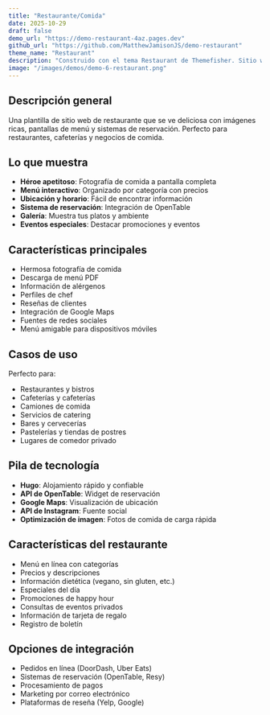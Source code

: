 ```yaml
---
title: "Restaurante/Comida"
date: 2025-10-29
draft: false
demo_url: "https://demo-restaurant-4az.pages.dev"
github_url: "https://github.com/MatthewJamisonJS/demo-restaurant"
theme_name: "Restaurant"
description: "Construido con el tema Restaurant de Themefisher. Sitio web de restaurante apetitoso con menú, reservaciones y pedidos en línea."
image: "/images/demos/demo-6-restaurant.png"
---
```


## Descripción general

Una plantilla de sitio web de restaurante que se ve deliciosa con imágenes ricas, pantallas de menú y sistemas de reservación. Perfecto para restaurantes, cafeterías y negocios de comida.

## Lo que muestra

- **Héroe apetitoso**: Fotografía de comida a pantalla completa
- **Menú interactivo**: Organizado por categoría con precios
- **Ubicación y horario**: Fácil de encontrar información
- **Sistema de reservación**: Integración de OpenTable
- **Galería**: Muestra tus platos y ambiente
- **Eventos especiales**: Destacar promociones y eventos

## Características principales

- Hermosa fotografía de comida
- Descarga de menú PDF
- Información de alérgenos
- Perfiles de chef
- Reseñas de clientes
- Integración de Google Maps
- Fuentes de redes sociales
- Menú amigable para dispositivos móviles

## Casos de uso

Perfecto para:
- Restaurantes y bistros
- Cafeterías y cafeterías
- Camiones de comida
- Servicios de catering
- Bares y cervecerías
- Pastelerías y tiendas de postres
- Lugares de comedor privado

## Pila de tecnología

- **Hugo**: Alojamiento rápido y confiable
- **API de OpenTable**: Widget de reservación
- **Google Maps**: Visualización de ubicación
- **API de Instagram**: Fuente social
- **Optimización de imagen**: Fotos de comida de carga rápida

## Características del restaurante

- Menú en línea con categorías
- Precios y descripciones
- Información dietética (vegano, sin gluten, etc.)
- Especiales del día
- Promociones de happy hour
- Consultas de eventos privados
- Información de tarjeta de regalo
- Registro de boletín

## Opciones de integración

- Pedidos en línea (DoorDash, Uber Eats)
- Sistemas de reservación (OpenTable, Resy)
- Procesamiento de pagos
- Marketing por correo electrónico
- Plataformas de reseña (Yelp, Google)
